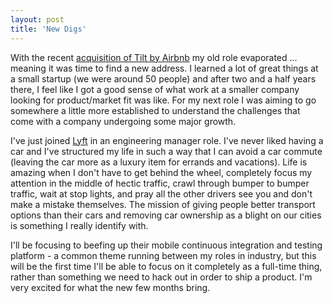 ```yaml
---
layout: post
title: 'New Digs'
---
```


With the recent [acquisition of Tilt by Airbnb](https://techcrunch.com/2017/02/22/airbnb-finalizes-deal-to-buy-social-payments-startups-tilt/) my old role evaporated ... meaning it was time to find a new address.  I learned a lot of great things at a small startup (we were around 50 people) and after two and a half years there, I feel like I got a good sense of what work at a smaller company looking for product/market fit was like.  For my next role I was aiming to go somewhere a little more established to understand the challenges that come with a company undergoing some major growth.

I've just joined <a href="https://www.lyft.com">Lyft</a> in an engineering manager role.  I've never liked having a car and I've structured my life in such a way that I can avoid a car commute (leaving the car more as a luxury item for errands and vacations).  Life is amazing when I don't have to get behind the wheel, completely focus my attention in the middle of hectic traffic, crawl through bumper to bumper traffic, wait at stop lights, and pray all the other drivers see you and don't make a mistake themselves.  The mission of giving people better transport options than their cars and removing car ownership as a blight on our cities is something I really identify with.

I'll be focusing to beefing up their mobile continuous integration and testing platform - a common theme running between my roles in industry, but this will be the first time I'll be able to focus on it completely as a full-time thing, rather than something we need to hack out in order to ship a product.  I'm very excited for what the new few months bring.